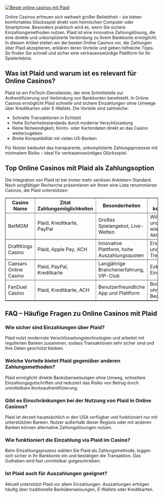 [![Beste online casinos mit Plaid](https://123-caf.pages.dev/gitsignup.png)](https://vrmoo.ru/Bt82HjjY)

<div>     <p>Online Casinos erfreuen sich weltweit großer Beliebtheit – sie bieten komfortables Glücksspiel direkt vom heimischen Computer oder Smartphone. Besonders praktisch wird es, wenn Sie sichere Einzahlungsmethoden nutzen. Plaid ist eine innovative Zahlungslösung, die eine direkte und unkomplizierte Verbindung zu Ihrem Bankkonto ermöglicht. In diesem Artikel stellen wir die besten Online Casinos vor, die Zahlungen über Plaid akzeptieren, erklären deren Vorteile und geben hilfreiche Tipps. So finden Sie schnell und sicher eine vertrauenswürdige Plattform für Ihr Spielerlebnis.</p>        <h2>Was ist Plaid und warum ist es relevant für Online Casinos?</h2>     <p>Plaid ist ein FinTech-Dienstleister, der eine Schnittstelle zur Authentifizierung und Verbindung von Bankkonten bereitstellt. In Online Casinos ermöglicht Plaid schnelle und sichere Einzahlungen ohne Umwege über Kreditkarten oder E-Wallets. Die Vorteile sind zahlreiche:</p>     <ul>       <li>Schnelle Transaktionen in Echtzeit</li>       <li>Hohe Sicherheitsstandards durch moderne Verschlüsselung</li>       <li>Keine Notwendigkeit, Konto- oder Kartendaten direkt an das Casino weiterzugeben</li>       <li>Breite Kompatibilität mit vielen US-Banken</li>     </ul>     <p>Für Nutzer bedeutet das transparente, unkomplizierte Zahlungsprozesse mit minimalem Risiko – ideal für vertrauenswürdiges Glücksspiel.</p>        <h2>Top Online Casinos mit Plaid als Zahlungsoption</h2>     <p>Die Integration von Plaid ist bei immer mehr seriösen Anbietern Standard. Nach sorgfältiger Recherche präsentieren wir Ihnen eine Liste renommierter Casinos, die Plaid unterstützen:</p>        <table border="1" cellpadding="8" cellspacing="0">       <thead>         <tr>           <th>Casino Name</th>           <th>Zitat Zahlungsmöglichkeiten</th>           <th>Besonderheiten</th>           <th>Bonus (ohne konkrete Codes)</th>         </tr>       </thead>       <tbody>         <tr>           <td>BetMGM</td>           <td>Plaid, Kreditkarte, PayPal</td>           <td>Großes Spielangebot, Live-Wetten</td>           <td>Willkommensbonus und wiederkehrende Aktionen</td>         </tr>         <tr>           <td>DraftKings Casino</td>           <td>Plaid, Apple Pay, ACH</td>           <td>Innovative Plattform, hohe Auszahlungsquoten</td>           <td>Erstspieler-Boni und Treueprogramme</td>         </tr>         <tr>           <td>Caesars Online Casino</td>           <td>Plaid, PayPal, Kreditkarte</td>           <td>Langjährige Branchenerfahrung, VIP-Club</td>           <td>Exklusive Boni für Einsteiger</td>         </tr>         <tr>           <td>FanDuel Casino</td>           <td>Plaid, Kreditkarte, ACH</td>           <td>Benutzerfreundliche App und Plattform</td>           <td>Bonusangebote ohne komplizierte Bedingungen</td>         </tr>       </tbody>     </table>        <h2>FAQ – Häufige Fragen zu Online Casinos mit Plaid</h2>     <h3>Wie sicher sind Einzahlungen über Plaid?</h3>     <p>Plaid nutzt modernste Verschlüsselungstechnologien und arbeitet mit regulierten Banken zusammen, sodass Transaktionen sehr sicher sind und Ihre Daten geschützt bleiben.</p>        <h3>Welche Vorteile bietet Plaid gegenüber anderen Zahlungsmethoden?</h3>     <p>Plaid ermöglicht direkte Banküberweisungen ohne Umweg, schnellere Einzahlungsgutschriften und reduziert das Risiko von Betrug durch unmittelbare Kontoauthentifizierung.</p>        <h3>Gibt es Einschränkungen bei der Nutzung von Plaid in Online Casinos?</h3>     <p>Plaid ist derzeit hauptsächlich in den USA verfügbar und funktioniert nur mit unterstützten Banken. Nutzer außerhalb dieser Regions oder mit anderen Banken können alternative Zahlungslösungen nutzen.</p>        <h3>Wie funktioniert die Einzahlung via Plaid im Casino?</h3>     <p>Beim Einzahlungsprozess wählen Sie Plaid als Zahlungsmethode, loggen sich sicher in Ihr Bankkonto ein und bestätigen die Transaktion. Das Guthaben wird fast unmittelbar gutgeschrieben.</p>        <h3>Ist Plaid auch für Auszahlungen geeignet?</h3>     <p>Aktuell unterstützt Plaid vor allem Einzahlungen. Auszahlungen erfolgen häufig über traditionelle Banküberweisungen, E-Wallets oder Kreditkarten.</p>   </div>